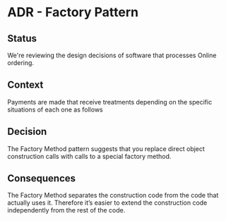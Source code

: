 # ADR - Factory Pattern

## Status

We're reviewing the design decisions of software that processes Online ordering.

## Context

Payments are made that receive treatments depending on the specific situations of each one as follows

## Decision

The Factory Method pattern suggests that you replace direct object construction calls with calls to a special factory method.

## Consequences

The Factory Method separates the construction code from the code that actually uses it. Therefore it’s easier to extend the construction code independently from the rest of the code.